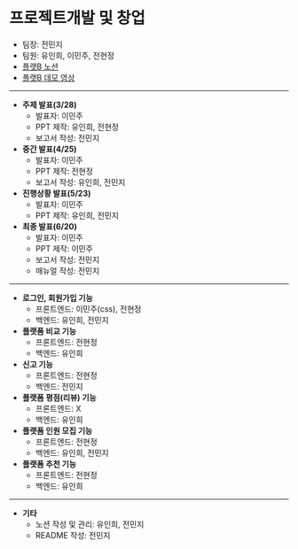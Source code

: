 # 프로젝트개발 및 창업
- 팀장: 전민지<br>
- 팀원: 유인희, 이민주, 전현정<br>
- [플랫B 노션](https://ink-candy-52f.notion.site/B-8e7b84597f204a9d9dcc413d1e726ef3)
- [플랫B 데모 영상](https://www.youtube.com/watch?v=wC-yl06Zl7Q)
---
- **주제 발표(3/28)**
  - 발표자: 이민주
  - PPT 제작: 유인희, 전현정
  - 보고서 작성: 전민지
- **중간 발표(4/25)**
  - 발표자: 이민주
  - PPT 제작: 전현정
  - 보고서 작성: 유인희, 전민지
- **진행상황 발표(5/23)**
  - 발표자: 이민주
  - PPT 제작: 유인희, 전민지
- **최종 발표(6/20)**
  - 발표자: 이민주
  - PPT 제작: 이민주
  - 보고서 작성: 전민지
  - 매뉴얼 작성: 전민지<br>
---
- **로그인, 회원가입 기능**
  - 프론트엔드: 이민주(css), 전현정
  - 백엔드: 유인희, 전민지
- **플랫폼 비교 기능**
  - 프론트엔드: 전현정
  - 백엔드: 유인희
- **신고 기능**
  - 프론트엔드: 전현정
  - 백엔드: 전민지
- **플랫폼 평점(리뷰) 기능**
  - 프론트엔드: X
  - 백엔드: 유인희
- **플랫폼 인원 모집 기능**
  - 프론트엔드: 전현정
  - 백엔드: 유인희, 전민지
- **플랫폼 추천 기능**
  - 프론트엔드: 전현정
  - 백엔드: 유인희
---
- **기타**
  - 노션 작성 및 관리: 유인희, 전민지
  - README 작성: 전민지
